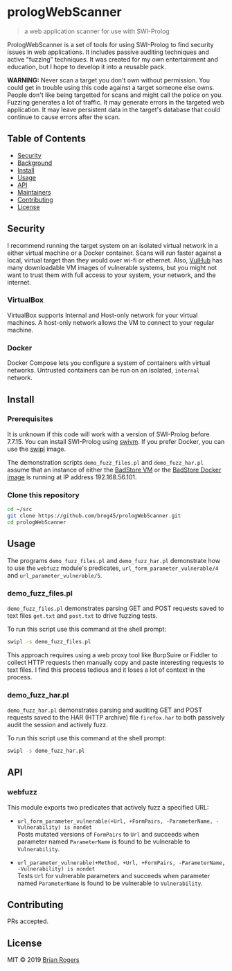 # prologWebScanner

> a web application scanner for use with SWI-Prolog

PrologWebScanner is a set of tools for using SWI-Prolog to find security issues in web applications. It includes passive auditing techniques and active "fuzzing" techniques. It was created for my own entertainment and education, but I hope to develop it into a reusable pack. 

**WARNING:** Never scan a target you don't own without permission. You could get in trouble using this code against a target someone else owns. People don't like being targetted for scans and might call the police on you. Fuzzing generates a lot of traffic. It may generate errors in the targeted web application. It may leave persistent data in the target's database that could continue to cause errors after the scan. 

## Table of Contents

- [Security](#security)
- [Background](#background)
- [Install](#install)
- [Usage](#usage)
- [API](#api)
- [Maintainers](#maintainers)
- [Contributing](#contributing)
- [License](#license)

## Security

I recommend running the target system on an isolated virtual network in a either virtual machine or a Docker container. Scans will run faster against a local, virtual target than they would over wi-fi or ethernet. Also, [VulHub](https://www.vulnhub.com) has many downloadable VM images of vulnerable systems, but you might not want to trust them with full access to your system, your network, and the internet. 

### VirtualBox 

VirtualBox supports Internal and Host-only network for your virtual machines. A host-only network allows the VM to connect to your regular machine. 

### Docker

Docker Compose lets you configure a system of containers with virtual networks.
Untrusted containers can be run on an isolated, `internal` network. 

## Install

### Prerequisites

It is unknown if this code will work with a version of SWI-Prolog before 7.7.15. You can install SWI-Prolog using [swivm](https://github.com/fnogatz/swivm/blob/master/README.md). If you prefer Docker, you can use the [swipl](https://hub.docker.com/_/swipl) image. 

The demonstration scripts `demo_fuzz_files.pl` and `demo_fuzz_har.pl` assume that an instance of either the [BadStore VM](https://www.vulnhub.com/entry/badstore-123,41/) or the [BadStore Docker image](https://hub.docker.com/r/jvhoof/badstore-docker) is running at IP address 192.168.56.101.

### Clone this repository

```sh
cd ~/src
git clone https://github.com/brog45/prologWebScanner.git
cd prologWebScanner
```

## Usage

The programs `demo_fuzz_files.pl` and `demo_fuzz_har.pl` demonstrate how to use the `webfuzz` module's predicates, `url_form_parameter_vulnerable/4` and `url_parameter_vulnerable/5`. 

### demo_fuzz_files.pl

`demo_fuzz_files.pl` demonstrates parsing GET and POST requests saved to text files `get.txt` and `post.txt` to drive fuzzing tests.

To run this script use this command at the shell prompt: 

```sh
swipl -s demo_fuzz_files.pl
```

This approach requires using a web proxy tool like BurpSuire or Fiddler to collect HTTP requests then manually copy and paste interesting requests to text files. I find this process tedious and it loses a lot of context in the process.

### demo_fuzz_har.pl

`demo_fuzz_har.pl` demonstrates parsing and auditing GET and POST requests saved to the HAR (HTTP archive) file `firefox.har` to both passively audit the session and actively fuzz.

To run this script use this command at the shell prompt: 

```sh
swipl -s demo_fuzz_har.pl
```

## API

### webfuzz

This module exports two predicates that actively fuzz a specified URL:

- `url_form_parameter_vulnerable(+Url, +FormPairs, -ParameterName, -Vulnerability) is nondet`<br>
  Posts mutated versions of `FormPairs` to `Url` and succeeds when parameter named `ParameterName` is found to be vulnerable to `Vulnerability`.

- `url_parameter_vulnerable(+Method, +Url, +FormPairs, -ParameterName, -Vulnerability) is nondet`<br>
  Tests `Url` for vulnerable parameters and succeeds when parameter named `ParameterName` is found to be vulnerable to `Vulnerability`.

## Contributing

PRs accepted. 

## License

MIT © 2019 [Brian Rogers](https://github.com/brog45)
